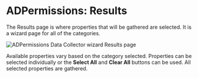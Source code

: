 # ADPermissions: Results

The Results page is where properties that will be gathered are selected. It is a wizard page for all
of the categories.

![ADPermissions Data Collector wizard Results page](/img/product_docs/accessanalyzer/11.6/admin/datacollector/adinventory/results.webp)

Available properties vary based on the category selected. Properties can be selected individually or
the **Select All** and **Clear All** buttons can be used. All selected properties are gathered.
